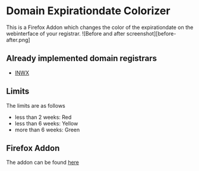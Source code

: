 # Domain Expirationdate Colorizer
This is a Firefox Addon which changes the color of the expirationdate on the webinterface of your registrar.
![Before and after screenshot][before-after.png]


## Already implemented domain registrars
  * [INWX](https://www.inwx.de)

## Limits
The limits are as follows

  * less than 2 weeks: Red
  * less than 6 weeks: Yellow
  * more than 6 weeks: Green

## Firefox Addon
The addon can be found [here](https://addons.mozilla.org/en-US/firefox/addon/expirationdate-colorizer/)